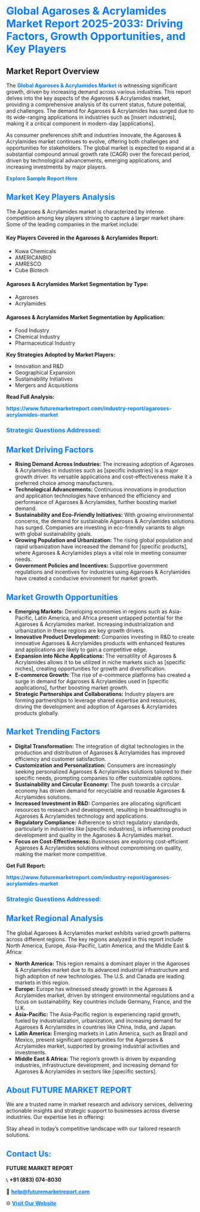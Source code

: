 <h1 style="color: #007BFF;">Global Agaroses & Acrylamides Market Report 2025-2033: Driving Factors, Growth Opportunities, and Key Players</h1>

<section id="overview">
<h2>Market Report Overview</h2>
<p>The <a href="https://www.futuremarketreport.com/industry-report/agaroses-acrylamides-market" style="color: #007BFF; text-decoration: none;"><strong>Global Agaroses & Acrylamides Market</strong></a> is witnessing significant growth, driven by increasing demand across various industries. This report delves into the key aspects of the Agaroses & Acrylamides market, providing a comprehensive analysis of its current status, future potential, and challenges. The demand for Agaroses & Acrylamides has surged due to its wide-ranging applications in industries such as [insert industries], making it a critical component in modern-day [applications].</p>
<p>As consumer preferences shift and industries innovate, the Agaroses & Acrylamides market continues to evolve, offering both challenges and opportunities for stakeholders. The global market is expected to expand at a substantial compound annual growth rate (CAGR) over the forecast period, driven by technological advancements, emerging applications, and increasing investments by major players.</p>
</section>

<section id="overview">
<p><a href="https://www.futuremarketreport.com/request-sample/reportId=84700" style="color: #007BFF; text-decoration: none;"><strong>Explore Sample Report Here</strong></a></p>
</section>

<section id="key-players">
<h2 style="color: #007BFF;">Market Key Players Analysis</h2>
<p>The Agaroses & Acrylamides market is characterized by intense competition among key players striving to capture a larger market share. Some of the leading companies in the market include:</p>
<h4>Key Players Covered in the Agaroses & Acrylamides Report:</h4>
<ul><li>Kowa Chemicals</li><li>AMERICANBIO</li><li>AMRESCO</li><li>Cube Biotech</li></ul>
<h4>Agaroses & Acrylamides Market Segmentation by Type:</h4>
<ul><li>Agaroses</li><li>Acrylamides</li></ul>

<h4>Agaroses & Acrylamides Market Segmentation by Application:</h4>
<ul><li>Food Industry</li><li>Chemical Industry</li><li>Pharmaceutical Industry</li></ul>
<p><strong>Key Strategies Adopted by Market Players:</strong></p>
<ul>
<li>Innovation and R&D</li>
<li>Geographical Expansion</li>
<li>Sustainability Initiatives</li>
<li>Mergers and Acquisitions</li>
</ul>
</section>

<section>
<p><strong>Read Full Analysis: </strong></p><a href="https://www.futuremarketreport.com/industry-report/agaroses-acrylamides-market" style="color: #007BFF; text-decoration: none;"><strong>https://www.futuremarketreport.com/industry-report/agaroses-acrylamides-market</strong></a>
<h3 style="color: #007BFF;">Strategic Questions Addressed:</h3>
</section>

<section id="driving-factors">
<h2 style="color: #007BFF;">Market Driving Factors</h2>
<ul>
<li><strong>Rising Demand Across Industries:</strong> The increasing adoption of Agaroses & Acrylamides in industries such as [specific industries] is a major growth driver. Its versatile applications and cost-effectiveness make it a preferred choice among manufacturers.</li>
<li><strong>Technological Advancements:</strong> Continuous innovations in production and application technologies have enhanced the efficiency and performance of Agaroses & Acrylamides, further boosting market demand.</li>
<li><strong>Sustainability and Eco-Friendly Initiatives:</strong> With growing environmental concerns, the demand for sustainable Agaroses & Acrylamides solutions has surged. Companies are investing in eco-friendly variants to align with global sustainability goals.</li>
<li><strong>Growing Population and Urbanization:</strong> The rising global population and rapid urbanization have increased the demand for [specific products], where Agaroses & Acrylamides plays a vital role in meeting consumer needs.</li>
<li><strong>Government Policies and Incentives:</strong> Supportive government regulations and incentives for industries using Agaroses & Acrylamides have created a conducive environment for market growth.</li>
</ul>
</section>

<section id="growth-opportunities">
<h2 style="color: #007BFF;">Market Growth Opportunities</h2>
<ul>
<li><strong>Emerging Markets:</strong> Developing economies in regions such as Asia-Pacific, Latin America, and Africa present untapped potential for the Agaroses & Acrylamides market. Increasing industrialization and urbanization in these regions are key growth drivers.</li>
<li><strong>Innovative Product Development:</strong> Companies investing in R&D to create innovative Agaroses & Acrylamides products with enhanced features and applications are likely to gain a competitive edge.</li>
<li><strong>Expansion into Niche Applications:</strong> The versatility of Agaroses & Acrylamides allows it to be utilized in niche markets such as [specific niches], creating opportunities for growth and diversification.</li>
<li><strong>E-commerce Growth:</strong> The rise of e-commerce platforms has created a surge in demand for Agaroses & Acrylamides used in [specific applications], further boosting market growth.</li>
<li><strong>Strategic Partnerships and Collaborations:</strong> Industry players are forming partnerships to leverage shared expertise and resources, driving the development and adoption of Agaroses & Acrylamides products globally.</li>
</ul>
</section>

<section id="trending-factors">
<h2 style="color: #007BFF;">Market Trending Factors</h2>
<ul>
<li><strong>Digital Transformation:</strong> The integration of digital technologies in the production and distribution of Agaroses & Acrylamides has improved efficiency and customer satisfaction.</li>
<li><strong>Customization and Personalization:</strong> Consumers are increasingly seeking personalized Agaroses & Acrylamides solutions tailored to their specific needs, prompting companies to offer customizable options.</li>
<li><strong>Sustainability and Circular Economy:</strong> The push towards a circular economy has driven demand for recyclable and reusable Agaroses & Acrylamides solutions.</li>
<li><strong>Increased Investment in R&D:</strong> Companies are allocating significant resources to research and development, resulting in breakthroughs in Agaroses & Acrylamides technology and applications.</li>
<li><strong>Regulatory Compliance:</strong> Adherence to strict regulatory standards, particularly in industries like [specific industries], is influencing product development and quality in the Agaroses & Acrylamides market.</li>
<li><strong>Focus on Cost-Effectiveness:</strong> Businesses are exploring cost-efficient Agaroses & Acrylamides solutions without compromising on quality, making the market more competitive.</li>
</ul>
</section>

<section>
<p><strong>Get Full Report: </strong></p><a href="https://www.futuremarketreport.com/industry-report/agaroses-acrylamides-market" style="color: #007BFF; text-decoration: none;"><strong>https://www.futuremarketreport.com/industry-report/agaroses-acrylamides-market</strong></a>
<h3 style="color: #007BFF;">Strategic Questions Addressed:</h3>
</section>


<section id="regional-analysis">
<h2 style="color: #007BFF;">Market Regional Analysis</h2>
<p>The global Agaroses & Acrylamides market exhibits varied growth patterns across different regions. The key regions analyzed in this report include North America, Europe, Asia-Pacific, Latin America, and the Middle East & Africa:</p>
<ul>
<li><strong>North America:</strong> This region remains a dominant player in the Agaroses & Acrylamides market due to its advanced industrial infrastructure and high adoption of new technologies. The U.S. and Canada are leading markets in this region.</li>
<li><strong>Europe:</strong> Europe has witnessed steady growth in the Agaroses & Acrylamides market, driven by stringent environmental regulations and a focus on sustainability. Key countries include Germany, France, and the U.K.</li>
<li><strong>Asia-Pacific:</strong> The Asia-Pacific region is experiencing rapid growth, fueled by industrialization, urbanization, and increasing demand for Agaroses & Acrylamides in countries like China, India, and Japan.</li>
<li><strong>Latin America:</strong> Emerging markets in Latin America, such as Brazil and Mexico, present significant opportunities for the Agaroses & Acrylamides market, supported by growing industrial activities and investments.</li>
<li><strong>Middle East & Africa:</strong> The region’s growth is driven by expanding industries, infrastructure development, and increasing demand for Agaroses & Acrylamides in sectors like [specific sectors].</li>
</ul>
</section>

<footer>
<h2 style="color: #007BFF;">About FUTURE MARKET REPORT</h2>
<p>We are a trusted name in market research and advisory services, delivering actionable insights and strategic support to businesses across diverse industries. Our expertise lies in offering:</p>

<p>Stay ahead in today’s competitive landscape with our tailored research solutions.</p>

<h2 style="color: #007BFF;">Contact Us:</h2>
<p><strong>FUTURE MARKET REPORT</strong></p>
<p>📞 <strong>+91 (883) 074-8030</strong></p>
<p>📧 <strong><a href="mailto:help@futuremarketreport.com" style="color: #007BFF;">help@futuremarketreport.com</a></strong></p>
<p>🌐 <strong><a href="https://www.futuremarketreport.com/" style="color: #007BFF;">Visit Our Website</a></strong></p>
</footer>
